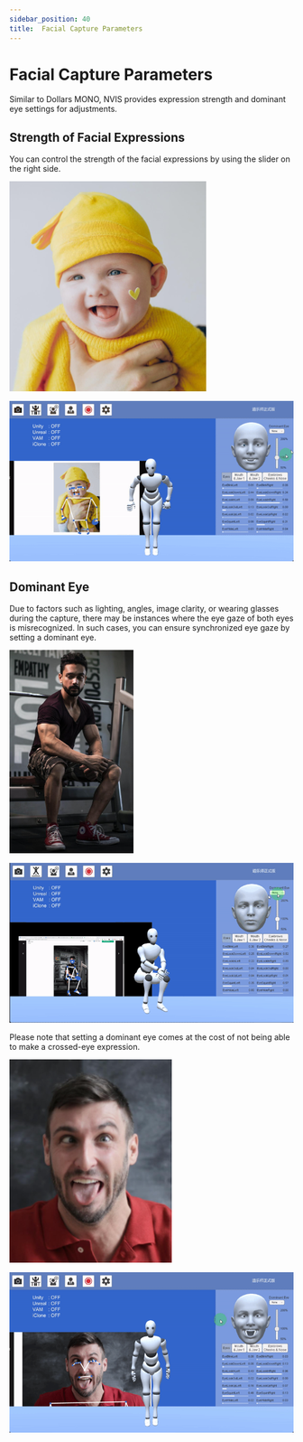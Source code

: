 ```yaml
---
sidebar_position: 40
title:  Facial Capture Parameters
---
```


# Facial Capture Parameters

Similar to Dollars MONO, NVIS provides expression strength and dominant eye settings for adjustments.

## Strength of Facial Expressions

You can control the strength of the facial expressions by using the slider on the right side.

![](../img/FpET_nzvQ8xlsxPxfswYIiJ4HAsx.png#center)

![](../img/Fhtog3ArmA4V9g8fJPuX6ATOmC_Y.gif#center)

## Dominant Eye

Due to factors such as lighting, angles, image clarity, or wearing glasses during the capture, there may be instances where the eye gaze of both eyes is misrecognized. In such cases, you can ensure synchronized eye gaze by setting a dominant eye.

![](../img/FgC6VmI1xDIDUM9UR1K7aqdsvx1i.png#center)

![](../img/Fs0iOgo0UNBNUxBbrg7DlMGmtOJ1.gif#center)

Please note that setting a dominant eye comes at the cost of not being able to make a crossed-eye expression.

![](../img/Flev3MT6OBv5XlJ076YsgTLlnpxc.png#center)

![](../img/FoZElOM_maZtNfeFT9tAu36tw6WG.gif#center)